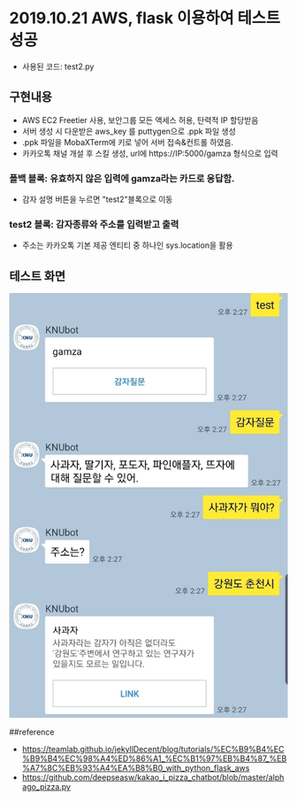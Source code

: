 # 2019.10.21 AWS, flask 이용하여 테스트 성공
- 사용된 코드: test2.py

## 구현내용
- AWS EC2 Freetier 사용, 보안그룹 모든 액세스 허용, 탄력적 IP 할당받음
- 서버 생성 시 다운받은 aws_key 를 puttygen으로 .ppk 파일 생성
- .ppk 파일을 MobaXTerm에 키로 넣어 서버 접속&컨트롤 하였음.
- 카카오톡 채널 개설 후 스킬 생성, url에 https://IP:5000/gamza 형식으로 입력
### 폴백 블록: 유효하지 않은 입력에 gamza라는 카드로 응답함.
- 감자 설명 버튼을 누르면 "test2"블록으로 이동
### test2 블록: 감자종류와 주소를 입력받고 출력
- 주소는 카카오톡 기본 제공 엔티티 중 하나인 sys.location을 활용
## 테스트 화면
![test2cap](test2.jpg)


##reference
- https://teamlab.github.io/jekyllDecent/blog/tutorials/%EC%B9%B4%EC%B9%B4%EC%98%A4%ED%86%A1_%EC%B1%97%EB%B4%87_%EB%A7%8C%EB%93%A4%EA%B8%B0_with_python_flask_aws
- https://github.com/deepseasw/kakao_i_pizza_chatbot/blob/master/alphago_pizza.py
